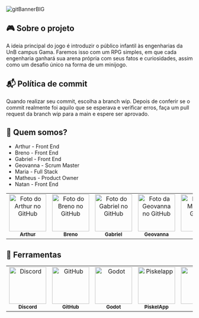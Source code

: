 ![gitBannerBIG](https://user-images.githubusercontent.com/53947083/136849261-510b42bb-b355-414e-afc2-86fa2629cda0.png)

## 🎮 Sobre o projeto
A ideia principal do jogo é introduzir o público infantil às engenharias da UnB campus Gama. Faremos isso com um RPG simples, em que cada engenharia ganhará sua arena própria com seus fatos e curiosidades, assim como um desafio único na forma de um minijogo.
## 📬 Política de commit
Quando realizar seu commit, escolha a branch wip. Depois de conferir se o commit realmente foi aquilo que se esperava e verificar erros, faça um pull request da branch wip para a main e espere ser aprovado.
## 🤝 Quem somos?
- Arthur - Front End
- Breno - Front End
- Gabriel - Front End
- Geovanna - Scrum Master
- Maria - Full Stack
- Matheus - Product Owner
- Natan - Front End
<table>
  <tr>
    <td align="center">
      <a href="#">
        <img src="https://avatars.githubusercontent.com/u/87656157?v=4" width="100px;" alt="Foto do Arthur no GitHub"/><br>
        <sub>
          <b>Arthur</b>
        </sub>
      </a>
    </td>
    <td align="center">
      <a href="#">
        <img src="https://avatars.githubusercontent.com/u/81342329?v=4" width="100px;" alt="Foto do Breno no GitHub"/><br>
        <sub>
          <b>Breno</b>
        </sub>
      </a>
    </td>
    <td align="center">
      <a href="#">
        <img src="https://avatars.githubusercontent.com/u/88348712?v=4" width="100px;" alt="Foto do Gabriel no GitHub"/><br>
        <sub>
          <b>Gabriel</b>
        </sub>
      </a>
    </td>
    <td align="center">
      <a href="#">
        <img src="https://avatars.githubusercontent.com/u/88348637?v=4" width="100px;" alt="Foto da Geovanna no GitHub"/><br>
        <sub>
          <b>Geovanna</b>
        </sub>
      </a>
    </td>
    <td align="center">
      <a href="#">
        <img src="https://avatars.githubusercontent.com/u/87709987?v=4" width="100px;" alt="Foto da Maria no GitHub"/><br>
        <sub>
          <b>Maria</b>
        </sub>
      </a>
    </td>
    <td align="center">
      <a href="#">
        <img src="https://avatars.githubusercontent.com/u/53947083?v=4" width="100px;" alt="Foto do Matheus no GitHub"/><br>
        <sub>
          <b>Matheus</b>
        </sub>
      </a>
    </td>
    <td align="center">
      <a href="#">
        <img src="https://avatars.githubusercontent.com/u/58113823?v=4" width="100px;" alt="Foto do Natan no GitHub"/><br>
        <sub>
          <b>Natan</b>
        </sub>
      </a>
    </td>
  </tr>
</table>

## 🧰 Ferramentas

<table>
  <tr>
    <td align="center">
      <a href="#">
        <img src="https://discord.com/assets/2d20a45d79110dc5bf947137e9d99b66.svg" width="100px;" alt="Discord"/><br>
        <sub>
          <b>Discord</b>
        </sub>
      </a>
    </td>
    <td align="center">
      <a href="#">
        <img src="https://github.githubassets.com/images/modules/logos_page/GitHub-Mark.png" width="100px;" alt="GitHub"/><br>
        <sub>
          <b>GitHub</b>
        </sub>
      </a>
    </td>
    <td align="center">
      <a href="#">
        <img src="https://godotengine.org/themes/godotengine/assets/press/icon_monochrome_dark.png" width="100px;" alt="Godot"/><br>
        <sub>
          <b>Godot</b>
        </sub>
      </a>
    </td>
    <td align="center">
      <a href="#">
        <img src="https://www.piskelapp.com/static/resources/logo_transparent_small_compact.png" width="100px;" alt="Piskelapp"/><br>
        <sub>
          <b>PiskelApp</b>
        </sub>
      </a>
    </td>
    <td align="center">
      <a href="#">
        <img src="https://www.gimp.org/images/frontpage/wilber-big.png" width="100px;" alt="GIMP"/><br>
        <sub>
          <b>GIMP</b>
        </sub>
      </a>
    </td>
  </tr>
</table>
